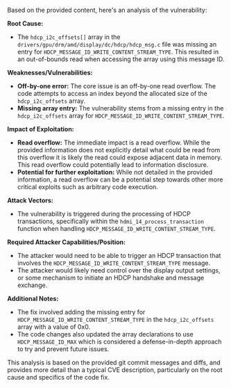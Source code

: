 Based on the provided content, here's an analysis of the vulnerability:

**Root Cause:**

*   The `hdcp_i2c_offsets[]` array in the `drivers/gpu/drm/amd/display/dc/hdcp/hdcp_msg.c` file was missing an entry for `HDCP_MESSAGE_ID_WRITE_CONTENT_STREAM_TYPE`. This resulted in an out-of-bounds read when accessing the array using this message ID.

**Weaknesses/Vulnerabilities:**

*   **Off-by-one error:** The core issue is an off-by-one read overflow. The code attempts to access an index beyond the allocated size of the `hdcp_i2c_offsets` array.
*   **Missing array entry:** The vulnerability stems from a missing entry in the `hdcp_i2c_offsets` array for `HDCP_MESSAGE_ID_WRITE_CONTENT_STREAM_TYPE`.

**Impact of Exploitation:**

*   **Read overflow:** The immediate impact is a read overflow. While the provided information does not explicitly detail what could be read from this overflow it is likely the read could expose adjacent data in memory. This read overflow could potentially lead to information disclosure.
*   **Potential for further exploitation:** While not detailed in the provided information, a read overflow can be a potential step towards other more critical exploits such as arbitrary code execution.

**Attack Vectors:**

*   The vulnerability is triggered during the processing of HDCP transactions, specifically within the `hdmi_14_process_transaction` function when handling `HDCP_MESSAGE_ID_WRITE_CONTENT_STREAM_TYPE`.

**Required Attacker Capabilities/Position:**

*   The attacker would need to be able to trigger an HDCP transaction that involves the `HDCP_MESSAGE_ID_WRITE_CONTENT_STREAM_TYPE` message.
*   The attacker would likely need control over the display output settings, or some mechanism to initiate an HDCP handshake and message exchange.

**Additional Notes:**

*   The fix involved adding the missing entry for `HDCP_MESSAGE_ID_WRITE_CONTENT_STREAM_TYPE` in the `hdcp_i2c_offsets` array with a value of 0x0.
*   The code changes also updated the array declarations to use `HDCP_MESSAGE_ID_MAX` which is considered a defense-in-depth approach to try and prevent future issues.

This analysis is based on the provided git commit messages and diffs, and provides more detail than a typical CVE description, particularly on the root cause and specifics of the code fix.